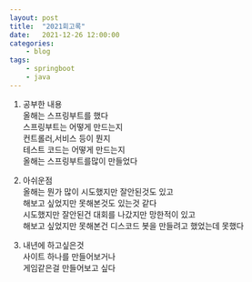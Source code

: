 ```yaml
---
layout: post
title:	"2021회고록"
date:	2021-12-26 12:00:00
categories:
    - blog
tags:
    - springboot
    - java
---
```


1. 공부한 내용   
올해는 스프링부트를 했다   
스프링부트는 어떻게 만드는지   
컨트롤러,서비스 등이 뭔지   
테스트 코드는 어떻게 만드는지   
올해는 스프링부트를많이 만들었다   
   

2. 아쉬운점   
올해는 뭔가 많이 시도했지만 잘안된것도 있고   
해보고 싶었지만 못해본것도 있는것 같다   
시도했지만 잘안된건 대회를 나갔지만 망한적이 있고   
해보고 싶었지만 못해본건 디스코드 봇을 만들려고 했었는데 못했다   

3. 내년에 하고싶은것   
사이트 하나를 만들어보거나   
게임같은걸 만들어보고 싶다   


